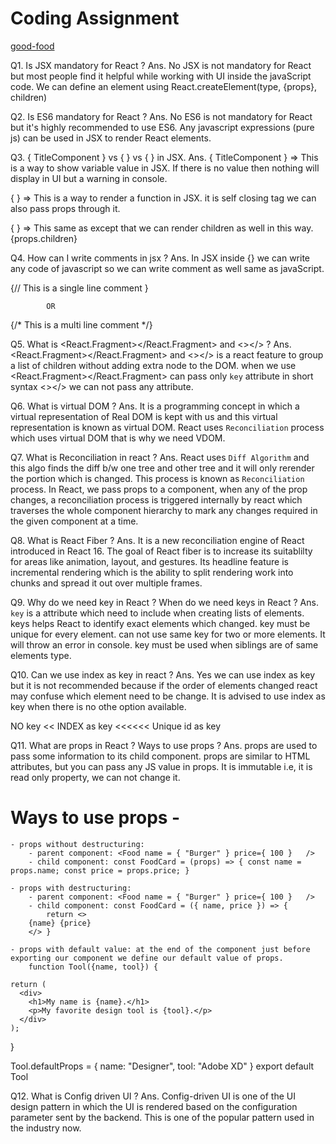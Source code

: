 # Coding Assignment

[good-food](https://github.com/drajnish/good-food)

Q1. Is JSX mandatory for React ?
Ans. No JSX is not mandatory for React but most people find it helpful while working with UI inside the javaScript code.
We can define an element using React.createElement(type, {props}, children)

Q2. Is ES6 mandatory for React ?
Ans. No ES6 is not mandatory for React but it's highly recommended to use ES6. Any javascript expressions (pure js) can be used in JSX to render React elements.

Q3. { TitleComponent } vs { <TitleComponent /> } vs { <TitleComponent> </TitleComponent> } in JSX.
Ans.
{ TitleComponent } => This is a way to show variable value in JSX. If there is no value then nothing will display in UI but a warning in console.

{ <TitleComponent /> } => This is a way to render a function in JSX. it is self closing tag we can also pass props through it.

{ <TitleComponent> </TitleComponent>} => This same as <TitleComponent /> except that we can render children as well in this way.
{<TitleComponent>props.children</TitleComponent>}

Q4. How can I write comments in jsx ?
Ans. In JSX inside {} we can write any code of javascript so we can write comment as well same as javaScript.

{// This is a single line comment }

            OR

{/\*
This
is
a
multi
line
comment
\*/}

Q5. What is <React.Fragment></React.Fragment> and <></> ?
Ans. <React.Fragment></React.Fragment> and <></> is a react feature to group a list of children without adding extra node to the DOM.
when we use <React.Fragment></React.Fragment> can pass only `key` attribute in short syntax <></> we can not pass any attribute.

Q6. What is virtual DOM ?
Ans. It is a programming concept in which a virtual representation of Real DOM is kept with us and this virtual representation is known as virtual DOM.
React uses `Reconciliation` process which uses virtual DOM that is why we need VDOM.

Q7. What is Reconciliation in react ?
Ans. React uses `Diff Algorithm` and this algo finds the diff b/w one tree and other tree and it will only rerender the portion which is changed.
This process is known as `Reconciliation` process.
In React, we pass props to a component, when any of the prop changes, a reconciliation process is triggered internally by react which traverses the whole component hierarchy to mark any changes required in the given component at a time.

Q8. What is React Fiber ?
Ans. It is a new reconciliation engine of React introduced in React 16. The goal of React fiber is to increase its suitablilty for areas like animation, layout, and gestures. Its headline feature is incremental rendering which is the ability to split rendering work into chunks and spread it out over multiple frames.

Q9. Why do we need key in React ? When do we need keys in React ?
Ans. `key` is a attribute which need to include when creating lists of elements. keys helps React to identify exact elements which changed.
key must be unique for every element. can not use same key for two or more elements. It will throw an error in console.
key must be used when siblings are of same elements type.

Q10. Can we use index as key in react ?
Ans. Yes we can use index as key but it is not recommended because if the order of elements changed react may confuse which element need to be change.
It is advised to use index as key when there is no othe option available.

NO key << INDEX as key <<<<<< Unique id as key

Q11. What are props in React ? Ways to use props ?
Ans. props are used to pass some information to its child component. props are similar to HTML attributes, but you can pass any JS value in props. It is immutable i.e, it is read only property, we can not change it.

# Ways to use props -

    - props without destructuring:
        - parent component: <Food name = { "Burger" } price={ 100 }   />
        - child component: const FoodCard = (props) => { const name = props.name; const price = props.price; }

    - props with destructuring:
        - parent component: <Food name = { "Burger" } price={ 100 }   />
        - child component: const FoodCard = ({ name, price }) => {
            return <>
        {name} {price}
        </> }

    - props with default value: at the end of the component just before exporting our component we define our default value of props.
        function Tool({name, tool}) {

    return (
      <div>
        <h1>My name is {name}.</h1>
        <p>My favorite design tool is {tool}.</p>
      </div>
    );

}

Tool.defaultProps = {
name: "Designer",
tool: "Adobe XD"
}
export default Tool

Q12. What is Config driven UI ?
Ans. Config-driven UI is one of the UI design pattern in which the UI is rendered based on the configuration parameter sent by the backend. This is one of the popular pattern used in the industry now.
